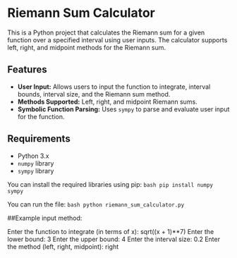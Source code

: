 # Riemann Sum Calculator

This is a Python project that calculates the Riemann sum for a given function over a specified interval using user inputs. The calculator supports left, right, and midpoint methods for the Riemann sum.

## Features

- **User Input:** Allows users to input the function to integrate, interval bounds, interval size, and the Riemann sum method.
- **Methods Supported:** Left, right, and midpoint Riemann sums.
- **Symbolic Function Parsing:** Uses `sympy` to parse and evaluate user input for the function.

## Requirements

- Python 3.x
- `numpy` library
- `sympy` library

You can install the required libraries using pip:
`bash
pip install numpy sympy`

You can run the file:
`bash
python riemann_sum_calculator.py`

##Example input method:

Enter the function to integrate (in terms of x): sqrt((x + 1)**7)
Enter the lower bound: 3
Enter the upper bound: 4
Enter the interval size: 0.2
Enter the method (left, right, midpoint): right

